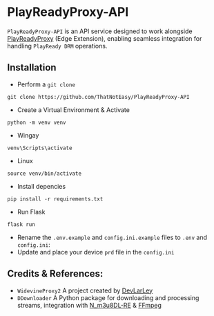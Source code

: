 # PlayReadyProxy-API
`PlayReadyProxy-API` is an API service designed to work alongside [PlayReadyProxy](https://github.com/ThatNotEasy/PlayReadyProxy) (Edge Extension), enabling seamless integration for handling `PlayReady DRM` operations.

## Installation
- Perform a `git clone`
```
git clone https://github.com/ThatNotEasy/PlayReadyProxy-API
```

- Create a Virtual Environment & Activate
```
python -m venv venv
```

- Wingay
```
venv\Scripts\activate
```

- Linux
```
source venv/bin/activate
```

- Install depencies
```
pip install -r requirements.txt
```

- Run Flask

```
flask run
```

- Rename the `.env.example` and `config.ini.example` files to `.env` and `config.ini`:
- Update and place your device `prd` file in the `config.ini`

## Credits & References:
- `WidevineProxy2` A project created by [DevLarLey](https://github.com/DevLARLEY)
- `DDownloader` A Python package for downloading and processing streams, integration with [N_m3u8DL-RE](https://github.com/nilaoda/N_m3u8DL-RE) & [FFmpeg](https://www.ffmpeg.org/)

